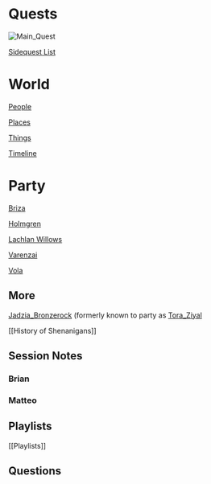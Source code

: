 # Quests
![Main_Quest](Website_Navigation/Quests/Main)

[Sidequest List](Website_Navigation/Quests/Sidequests/Sidequest_List.md)

# World
[People](Website_Navigation/people.md)

[Places](Website_Navigation/places.md)

[Things](Website_Navigation/things.md)

[Timeline](World/Timeline/Timeline.md)

# Party
[Briza](people/Briza.md)

[Holmgren](people/Holmgren.md)

[Lachlan Willows](people/Lachlan_Willows.md)

[Varenzai](people/Varenzai.md)

[Vola](people/Vola.md)

## More
[Jadzia_Bronzerock](people/Jadzia_Bronzerock.md) (formerly known to party as [Tora_Ziyal](people/Tora_Ziyal.md)

[[History of Shenanigans]]

## Session Notes
### Brian


### Matteo


## Playlists
[[Playlists]]

## Questions
